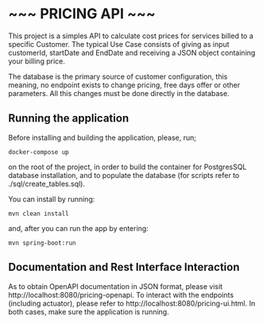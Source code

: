 # ~~~ PRICING API ~~~
This project is a simples API to calculate cost prices for services billed to a specific Customer. The typical Use 
Case consists of giving as input customerId, startDate and EndDate and receiving a JSON object containing your billing 
price. 

The database is the primary source of customer configuration, this meaning, no endpoint exists to change 
pricing, free days offer or other parameters. All this changes must be done directly in the database. 

## Running the application

Before installing and building the application, please, run;
```shell script
docker-compose up
```
on the root of the project, in order to build the container for PostgresSQL database installation, and to populate the 
database (for scripts 
refer to ./sql/create_tables.sql).

You can install by running:
```shell script
mvn clean install
```

and, after you can run the app by entering:
```shell script
mvn spring-boot:run
```


## Documentation and Rest Interface Interaction

As to obtain OpenAPI documentation in JSON format, please visit http://localhost:8080/pricing-openapi. To interact with 
the endpoints (including actuator), please refer to http://localhost:8080/pricing-ui.html. In both cases, make sure the 
application is running. 

